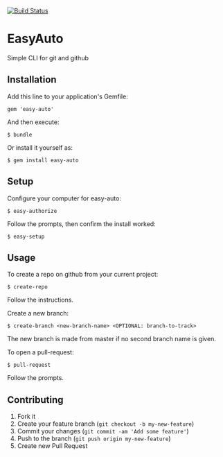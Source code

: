 [![Build Status](https://travis-ci.org/stuartnelson3/easy-auto.png?branch=master)](https://travis-ci.org/stuartnelson3/easy-auto)

# EasyAuto

Simple CLI for git and github

## Installation

Add this line to your application's Gemfile:

    gem 'easy-auto'

And then execute:

    $ bundle

Or install it yourself as:

    $ gem install easy-auto

## Setup

Configure your computer for easy-auto:

    $ easy-authorize

Follow the prompts, then confirm the install worked:

    $ easy-setup

## Usage

To create a repo on github from your current project:

    $ create-repo

Follow the instructions.

Create a new branch:

    $ create-branch <new-branch-name> <OPTIONAL: branch-to-track>

The new branch is made from master if no second branch name is given.

To open a pull-request:

    $ pull-request

Follow the prompts.

## Contributing

1. Fork it
2. Create your feature branch (`git checkout -b my-new-feature`)
3. Commit your changes (`git commit -am 'Add some feature'`)
4. Push to the branch (`git push origin my-new-feature`)
5. Create new Pull Request
